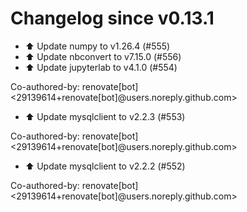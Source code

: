 # Changelog since v0.13.1
- ⬆️ Update numpy to v1.26.4 (#555) 
- ⬆️ Update nbconvert to v7.15.0 (#556) 
- ⬆️ Update jupyterlab to v4.1.0 (#554)

Co-authored-by: renovate[bot] <29139614+renovate[bot]@users.noreply.github.com> 
- ⬆️ Update mysqlclient to v2.2.3 (#553)

Co-authored-by: renovate[bot] <29139614+renovate[bot]@users.noreply.github.com> 
- ⬆️ Update mysqlclient to v2.2.2 (#552)

Co-authored-by: renovate[bot] <29139614+renovate[bot]@users.noreply.github.com> 
